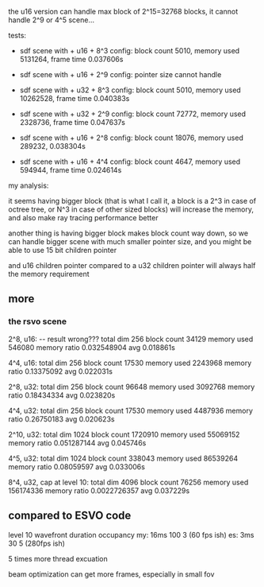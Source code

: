 
the u16 version can handle max block of 2^15=32768 blocks, it cannot handle 2^9 or 4^5 scene...

tests:

* sdf scene with + u16 + 8^3 config: block count 5010, memory used 5131264, frame time 0.037606s
* sdf scene with + u16 + 2^9 config: pointer size cannot handle 

* sdf scene with + u32 + 8^3 config: block count 5010, memory used 10262528, frame time 0.040383s
* sdf scene with + u32 + 2^9 config: block count 72772, memory used 2328736, frame time 0.047637s

* sdf scene with + u16 + 2^8 config: block count 18076, memory used 289232, 0.038304s
* sdf scene with + u16 + 4^4 config: block count 4647, memory used 594944, frame time 0.024614s

my analysis:

it seems having bigger block (that is what I call it, a block is a 2^3 in case of octree tree, or N^3 in case of other sized blocks) will increase the memory, and also make ray tracing performance better

another thing is having bigger block makes block count way down, so we can handle bigger scene with much smaller pointer size, and you might be able to use 15 bit children pointer

and u16 children pointer compared to a u32 children pointer will always half the memory requirement 


## more

### the rsvo scene

2^8, u16: -- result wrong???
total dim 256
block count 34129
memory used 546080
memory ratio 0.032548904
avg 0.018861s

4^4, u16: 
total dim 256
block count 17530
memory used 2243968
memory ratio 0.13375092
avg 0.022031s

2^8, u32:
total dim 256
block count 96648
memory used 3092768
memory ratio 0.18434334
avg 0.023820s

4^4, u32:
total dim 256
block count 17530
memory used 4487936
memory ratio 0.26750183
avg 0.020623s

2^10, u32:
total dim 1024
block count 1720910
memory used 55069152
memory ratio 0.051287144
avg 0.045746s

4^5, u32:
total dim 1024
block count 338043
memory used 86539264
memory ratio 0.08059597
avg 0.033006s

8^4, u32, cap at level 10:
total dim 4096
block count 76256
memory used 156174336
memory ratio 0.0022726357
avg 0.037229s

## compared to ESVO code


level 10 
           wavefront duration    occupancy
my: 16ms   100                   3   (60 fps ish)
es: 3ms    30                    5   (280fps ish)

5 times more thread excuation


beam optimization can get more frames, especially in small fov